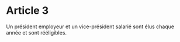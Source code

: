 # Article 3

Un président employeur et un vice-président salarié sont élus chaque année et sont rééligibles.

